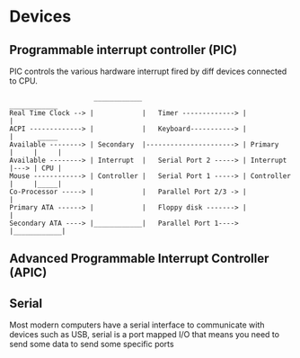 # Devices

## Programmable interrupt controller  (PIC)

PIC controls the various hardware interrupt fired 
by diff devices connected to CPU.

```
                     ____________                          ____________
Real Time Clock --> |            |   Timer -------------> |            |
ACPI -------------> |            |   Keyboard-----------> |            |      _____
Available --------> | Secondary  |----------------------> | Primary    |     |     |
Available --------> | Interrupt  |   Serial Port 2 -----> | Interrupt  |---> | CPU |
Mouse ------------> | Controller |   Serial Port 1 -----> | Controller |     |_____|
Co-Processor -----> |            |   Parallel Port 2/3 -> |            |
Primary ATA ------> |            |   Floppy disk -------> |            |
Secondary ATA ----> |____________|   Parallel Port 1----> |____________|
```

## Advanced Programmable Interrupt Controller (APIC)


## Serial

Most modern computers have a serial interface to communicate with devices such as USB,
serial is a port mapped I/O  that means you need to send some data to send some specific ports